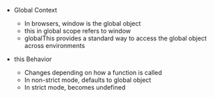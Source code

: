 - Global Context

  - In browsers, window is the global object
  - this in global scope refers to window
  - globalThis provides a standard way to access the global object across environments

- this Behavior

  - Changes depending on how a function is called
  - In non-strict mode, defaults to global object
  - In strict mode, becomes undefined
